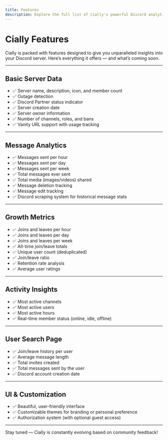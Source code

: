 ```yaml
---
title: Features
description: Explore the full list of Cially's powerful Discord analytics features.
---
```


# Cially Features

Cially is packed with features designed to give you unparalleled insights into your Discord server. Here’s everything it offers — and what’s coming soon.

---

## Basic Server Data

- ✅ Server name, description, icon, and member count  
- ✅ Outage detection  
- ✅ Discord Partner status indicator  
- ✅ Server creation date  
- ✅ Server owner information  
- ✅ Number of channels, roles, and bans  
- ✅ Vanity URL support with usage tracking

---

## Message Analytics

- ✅ Messages sent per hour  
- ✅ Messages sent per day  
- ✅ Messages sent per week  
- ✅ Total messages ever sent  
- ✅ Total media (images/videos) shared  
- ✅ Message deletion tracking  
- ✅ Message edit tracking  
- ✅ Discord scraping system for historical message stats

---

## Growth Metrics

- ✅ Joins and leaves per hour  
- ✅ Joins and leaves per day  
- ✅ Joins and leaves per week  
- ✅ All-time join/leave totals  
- ✅ Unique user count (deduplicated)  
- ✅ Join/leave ratio  
- ✅ Retention rate analysis  
- ✅ Average user ratings

---

## Activity Insights

- ✅ Most active channels  
- ✅ Most active users  
- ✅ Most active hours  
- ✅ Real-time member status (online, idle, offline)

---

## User Search Page

- ✅ Join/leave history per user  
- ✅ Average message length  
- ✅ Total invites created  
- ✅ Total messages sent by the user  
- ✅ Discord account creation date

---

## UI & Customization

- ✅ Beautiful, user-friendly interface  
- ✅ Customizable themes for branding or personal preference  
- ✅ Authorization system (with optional guest access)

---

Stay tuned — Cially is constantly evolving based on community feedback!


